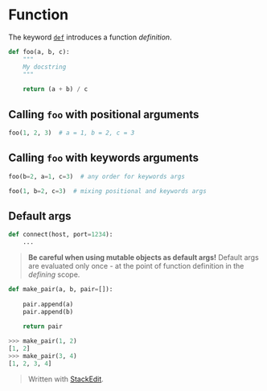 
# Function
The keyword [`def`](https://docs.python.org/3/reference/compound_stmts.html#def) introduces a function _definition_.
```python
def foo(a, b, c):
	"""
	My docstring
	"""
	
	return (a + b) / c
```
## Calling ```foo``` with positional arguments
```python
foo(1, 2, 3)  # a = 1, b = 2, c = 3
```
## Calling ```foo``` with keywords arguments
```python
foo(b=2, a=1, c=3)  # any order for keywords args
```
```python
foo(1, b=2, c=3)  # mixing positional and keywords args
```
## Default args
```python
def connect(host, port=1234):
	...
```

> **Be careful when using mutable objects as default args!**
> Default args are evaluated only once - at the point of function definition in the _defining_ scope.
```python
def make_pair(a, b, pair=[]):
	
	pair.append(a)
	pair.append(b)
	
	return pair 
```
```python
>>> make_pair(1, 2)
[1, 2]
>>> make_pair(3, 4)
[1, 2, 3, 4]
```
> Written with [StackEdit](https://stackedit.io/).

<!--stackedit_data:
eyJoaXN0b3J5IjpbMTAxNTU0MjU0NSwxMjA1MDI3NjE3LDQ1Nz
EwNjg1XX0=
-->